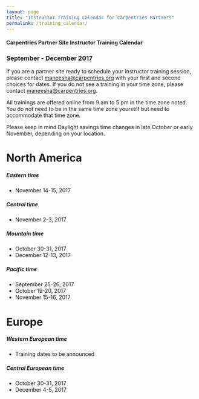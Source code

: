 ```yaml
---
layout: page
title: "Instructor Training Calendar for Carpentries Partners"
permalink: /training_calendar/
---
```



#### Carpentries Partner Site Instructor Training Calendar
###  September - December 2017


If you are a partner site ready to schedule your instructor training session, please contact maneesha@carpentries.org with your first and second choices for dates.  If you do not see a training in your time zone, please contact maneesha@carpentries.org.

All trainings are offered online from 9 am to 5 pm in the time zone noted.  You do not need to be in the same time zone yourself but need to accommodate that time zone. 

Please keep in mind Daylight savings time changes in late October or early November, depending on your location.  

# North America

##### Eastern time
* November 14-15, 2017

##### Central time
* November 2-3, 2017

##### Mountain time
* October 30-31, 2017
* December 12-13, 2017

##### Pacific time
* September 25-26, 2017
* October 19-20, 2017
* November 15-16, 2017

# Europe

##### Western European time
* Training dates to be announced

##### Central European time
* October 30-31, 2017
* December 4-5, 2017




